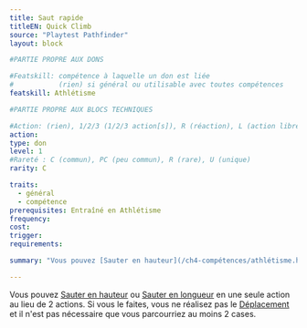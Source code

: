 ```yaml
---
title: Saut rapide
titleEN: Quick Climb
source: "Playtest Pathfinder"
layout: block

#PARTIE PROPRE AUX DONS

#Featskill: compétence à laquelle un don est liée
#           (rien) si général ou utilisable avec toutes compétences
featskill: Athlétisme

#PARTIE PROPRE AUX BLOCS TECHNIQUES

#Action: (rien), 1/2/3 (1/2/3 action[s]), R (réaction), L (action libre)
action:
type: don
level: 1
#Rareté : C (commun), PC (peu commun), R (rare), U (unique)
rarity: C

traits:
  - général
  - compétence
prerequisites: Entraîné en Athlétisme
frequency:
cost:
trigger:
requirements:

summary: "Vous pouvez [Sauter en hauteur](/ch4-compétences/athlétisme.html#sauter-en-hauteur) ou [en longueur](/ch4-compétences/athlétisme.html#sauter-en-longueur) sans élan."

---
```


Vous pouvez [Sauter en hauteur](/ch4-compétences/athlétisme.html#sauter-en-hauteur) ou [Sauter en longueur](/ch4-compétences/athlétisme.html#sauter-en-longueur) en une seule action au lieu de 2 actions. Si vous le faites, vous ne réalisez pas le [Déplacement](/ch9-jouer-à-pathfinder/actions-de-base.html#déplacement) et il n'est pas nécessaire que vous parcourriez au moins 2 cases.